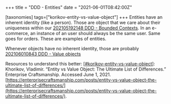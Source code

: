 +++
title = "DDD - Entities"
date = "2021-06-01T08:42:00Z"

[taxonomies]
tags=["korikov-entity-vs-value-object"]
+++
Entities have an inherent identity (like a person). Those are object that we care about their uniqueness within our [202105192148 DDD - Bounded Contexts](/blips/202105192148-ddd---bounded-contexts). In an e-commerce, an instance of an user should always be the same user. Same goes for orders. These are examples of entities.

Whenever objects have no inherent identity, those are probably [202106010843 DDD - Value objects](/blips/202106010843-ddd---value-objects)

Resources to understand this better:
[[#korikov-entity-vs-value-object](/tags/korikov-entity-vs-value-object)]: Khorikov, Vladimir. “Entity vs Value Object: The Ultimate List of Differences.” Enterprise Craftsmanship. Accessed June 1, 2021. [https://enterprisecraftsmanship.com/posts/entity-vs-value-object-the-ultimate-list-of-differences/](https://enterprisecraftsmanship.com/posts/entity-vs-value-object-the-ultimate-list-of-differences/).
